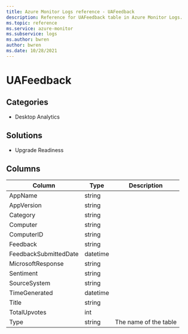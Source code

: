 ```yaml
---
title: Azure Monitor Logs reference - UAFeedback
description: Reference for UAFeedback table in Azure Monitor Logs.
ms.topic: reference
ms.service: azure-monitor
ms.subservice: logs
ms.author: bwren
author: bwren
ms.date: 10/28/2021
---
```


# UAFeedback

 

## Categories

- Desktop Analytics
## Solutions

- Upgrade Readiness




## Columns

| Column | Type | Description |
| --- | --- | --- |
| AppName | string |  |
| AppVersion | string |  |
| Category | string |  |
| Computer | string |  |
| ComputerID | string |  |
| Feedback | string |  |
| FeedbackSubmittedDate | datetime |  |
| MicrosoftResponse | string |  |
| Sentiment | string |  |
| SourceSystem | string |  |
| TimeGenerated | datetime |  |
| Title | string |  |
| TotalUpvotes | int |  |
| Type | string | The name of the table |
